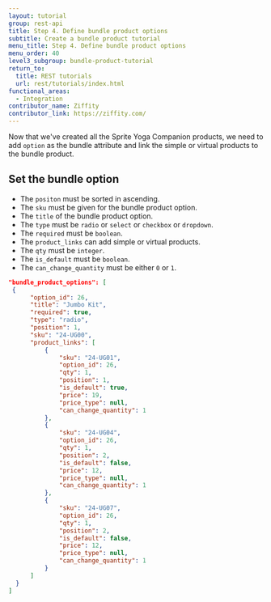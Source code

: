 ```yaml
---
layout: tutorial
group: rest-api
title: Step 4. Define bundle product options
subtitle: Create a bundle product tutorial
menu_title: Step 4. Define bundle product options
menu_order: 40
level3_subgroup: bundle-product-tutorial
return_to:
  title: REST tutorials
  url: rest/tutorials/index.html
functional_areas:
  - Integration
contributor_name: Ziffity
contributor_link: https://ziffity.com/
---
```


Now that we've created all the Sprite Yoga Companion products, we need to add `option` as the bundle attribute and link the simple or virtual products to the bundle product.

## Set the bundle option

*  The `positon` must be sorted in ascending.
*  The `sku` must be given for the bundle product option.
*  The `title` of the bundle product option.
*  The `type` must be `radio` or `select` or `checkbox` or  `dropdown`.
*  The `required` must be `boolean`.
*  The `product_links` can add simple or virtual products.
*  The `qty` must be `integer`.
*  The `is_default` must be `boolean`.
*  The `can_change_quantity` must be either `0` or `1`.

```json
"bundle_product_options": [
 {
      "option_id": 26,
      "title": "Jumbo Kit",
      "required": true,
      "type": "radio",
      "position": 1,
      "sku": "24-UG00",
      "product_links": [
          {
              "sku": "24-UG01",
              "option_id": 26,
              "qty": 1,
              "position": 1,
              "is_default": true,
              "price": 19,
              "price_type": null,
              "can_change_quantity": 1
          },
          {
              "sku": "24-UG04",
              "option_id": 26,
              "qty": 1,
              "position": 2,
              "is_default": false,
              "price": 12,
              "price_type": null,
              "can_change_quantity": 1
          },
          {
              "sku": "24-UG07",
              "option_id": 26,
              "qty": 1,
              "position": 2,
              "is_default": false,
              "price": 12,
              "price_type": null,
              "can_change_quantity": 1
          }
      ]
  }
]
```